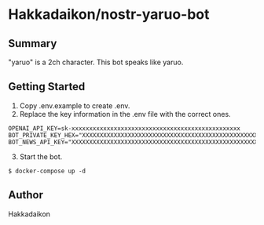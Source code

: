 # Hakkadaikon/nostr-yaruo-bot

## Summary

"yaruo" is a 2ch character.
This bot speaks like yaruo.

## Getting Started

1. Copy .env.example to create .env.
2. Replace the key information in the .env file with the correct ones.

```
OPENAI_API_KEY=sk-xxxxxxxxxxxxxxxxxxxxxxxxxxxxxxxxxxxxxxxxxxxxxxxx
BOT_PRIVATE_KEY_HEX="XXXXXXXXXXXXXXXXXXXXXXXXXXXXXXXXXXXXXXXXXXXXXXXXXXXXXXXXXXXXXXXX"
BOT_NEWS_API_KEY="XXXXXXXXXXXXXXXXXXXXXXXXXXXXXXXXXXXXXXXXXXXXXXXXXXXXXXXXXXXXXXXX"
```

3. Start the bot.

```
$ docker-compose up -d
```

## Author

Hakkadaikon
